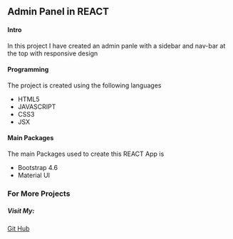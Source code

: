 ## Admin Panel in REACT

#### Intro

In this project I have created an admin panle with a sidebar and nav-bar at the top with responsive design

#### Programming

The project is created using the following languages

- HTML5
- JAVASCRIPT
- CSS3
- JSX

#### Main Packages

The main Packages used to create this REACT App is

- Bootstrap 4.6
- Material UI

### For More Projects

##### Visit My:

[Git Hub](https://github.com/usama-taj)
